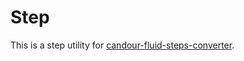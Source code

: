 # Step

This is a step utility for
[candour-fluid-steps-converter](https://candour.pro/docs/converters/fluid-steps).
